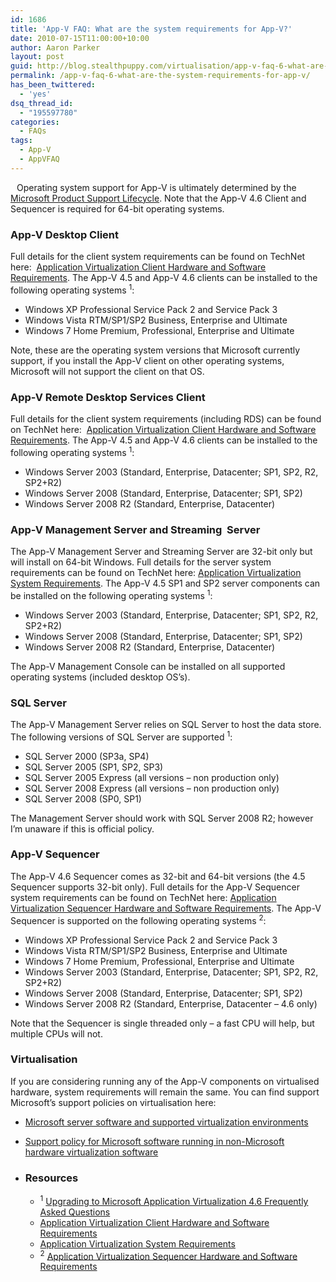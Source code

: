 ```yaml
---
id: 1686
title: 'App-V FAQ: What are the system requirements for App-V?'
date: 2010-07-15T11:00:00+10:00
author: Aaron Parker
layout: post
guid: http://blog.stealthpuppy.com/virtualisation/app-v-faq-6-what-are-the-system-requirements-for-app-v
permalink: /app-v-faq-6-what-are-the-system-requirements-for-app-v/
has_been_twittered:
  - 'yes'
dsq_thread_id:
  - "195597780"
categories:
  - FAQs
tags:
  - App-V
  - AppVFAQ
---
```

<img style="margin: 0px 10px 5px 0px; display: inline;" src="{{site.baseurl}}/media/2010/06/AppVFAQLogo.png" alt="" align="left" />

Operating system support for App-V is ultimately determined by the [Microsoft Product Support Lifecycle](http://support.microsoft.com/?pr=lifecycle). Note that the App-V 4.6 Client and Sequencer is required for 64-bit operating systems.

### App-V Desktop Client

Full details for the client system requirements can be found on TechNet here:  [Application Virtualization Client Hardware and Software Requirements](http://technet.microsoft.com/library/cc843822.aspx). The App-V 4.5 and App-V 4.6 clients can be installed to the following operating systems <sup>1</sup>:

  * Windows XP Professional Service Pack 2 and Service Pack 3
  * Windows Vista RTM/SP1/SP2 Business, Enterprise and Ultimate
  * Windows 7 Home Premium, Professional, Enterprise and Ultimate

Note, these are the operating system versions that Microsoft currently support, if you install the App-V client on other operating systems, Microsoft will not support the client on that OS.

### App-V Remote Desktop Services Client

Full details for the client system requirements (including RDS) can be found on TechNet here:  [Application Virtualization Client Hardware and Software Requirements](http://technet.microsoft.com/library/cc843822.aspx). The App-V 4.5 and App-V 4.6 clients can be installed to the following operating systems <sup>1</sup>:

  * Windows Server 2003 (Standard, Enterprise, Datacenter; SP1, SP2, R2, SP2+R2)
  * Windows Server 2008 (Standard, Enterprise, Datacenter; SP1, SP2)
  * Windows Server 2008 R2 (Standard, Enterprise, Datacenter)

### App-V Management Server and Streaming  Server

The App-V Management Server and Streaming Server are 32-bit only but will install on 64-bit Windows. Full details for the server system requirements can be found on TechNet here: [Application Virtualization System Requirements](http://technet.microsoft.com/library/cc843853.aspx). The App-V 4.5 SP1 and SP2 server components can be installed on the following operating systems <sup>1</sup>:

  * Windows Server 2003 (Standard, Enterprise, Datacenter; SP1, SP2, R2, SP2+R2)
  * Windows Server 2008 (Standard, Enterprise, Datacenter; SP1, SP2)
  * Windows Server 2008 R2 (Standard, Enterprise, Datacenter)

The App-V Management Console can be installed on all supported operating systems (included desktop OS’s).

### SQL Server

The App-V Management Server relies on SQL Server to host the data store. The following versions of SQL Server are supported <sup>1</sup>:

  * SQL Server 2000 (SP3a, SP4)
  * SQL Server 2005 (SP1, SP2, SP3)
  * SQL Server 2005 Express (all versions – non production only)
  * SQL Server 2008 Express (all versions – non production only)
  * SQL Server 2008 (SP0, SP1)

The Management Server should work with SQL Server 2008 R2; however I’m unaware if this is official policy.

### App-V Sequencer

The App-V 4.6 Sequencer comes as 32-bit and 64-bit versions (the 4.5 Sequencer supports 32-bit only). Full details for the App-V Sequencer system requirements can be found on TechNet here: [Application Virtualization Sequencer Hardware and Software Requirements](http://technet.microsoft.com/library/cc817142.aspx). The App-V Sequencer is supported on the following operating systems <sup>2</sup>:

  * Windows XP Professional Service Pack 2 and Service Pack 3
  * Windows Vista RTM/SP1/SP2 Business, Enterprise and Ultimate
  * Windows 7 Home Premium, Professional, Enterprise and Ultimate
  * Windows Server 2003 (Standard, Enterprise, Datacenter; SP1, SP2, R2, SP2+R2)
  * Windows Server 2008 (Standard, Enterprise, Datacenter; SP1, SP2)
  * Windows Server 2008 R2 (Standard, Enterprise, Datacenter – 4.6 only)

Note that the Sequencer is single threaded only – a fast CPU will help, but multiple CPUs will not.

### Virtualisation

If you are considering running any of the App-V components on virtualised hardware, system requirements will remain the same. You can find support Microsoft’s support policies on virtualisation here:

  * [Microsoft server software and supported virtualization environments](http://support.microsoft.com/kb/957006)
  * [Support policy for Microsoft software running in non-Microsoft hardware virtualization software](http://support.microsoft.com/kb/897615)
  * ### Resources
    
      * <sup>1</sup> [Upgrading to Microsoft Application Virtualization 4.6 Frequently Asked Questions](http://technet.microsoft.com/appvirtualization/cc664494.aspx)
      * [Application Virtualization Client Hardware and Software Requirements](http://technet.microsoft.com/library/cc843822.aspx)
      * [Application Virtualization System Requirements](http://technet.microsoft.com/library/cc843853.aspx)
      * <sup>2</sup> [Application Virtualization Sequencer Hardware and Software Requirements](http://technet.microsoft.com/library/cc817142.aspx)